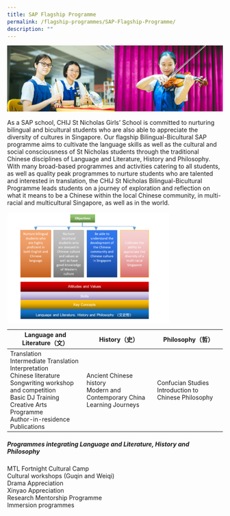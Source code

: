 ```yaml
---
title: SAP Flagship Programme
permalink: /flagship-programmes/SAP-Flagship-Programme/
description: ""
---
```

![](/images/01%20Banner%20Photos/01%20subpage%20flagship-programme.jpg)

As a SAP school, CHIJ St Nicholas Girls’ School is committed to nurturing bilingual and bicultural students who are also able to appreciate the diversity of cultures in Singapore. Our flagship Bilingual-Bicultural SAP programme aims to cultivate the language skills as well as the cultural and social consciousness of St Nicholas students through the traditional Chinese disciplines of Language and Literature, History and Philosophy. With many broad-based programmes and activities catering to all students, as well as quality peak programmes to nurture students who are talented and interested in translation, the CHIJ St Nicholas Bilingual-Bicultural Programme leads students on a journey of exploration and reflection on what it means to be a Chinese within the local Chinese community, in multi-racial and multicultural Singapore, as well as in the world.

<img src="/images/02%20Flagship%20Programmes/SAP%20Flagship%20Programme/sap%20flagship%20prog.png" style="width: 75%" align="center">

| Language and Literature（文） | History（史） | Philosophy（哲） |
| -------- | -------- | -------- | 
| Translation<br>Intermediate Translation<br>Interpretation<br>Chinese literature<br>Songwriting workshop and competition<br>Basic DJ Training<br>Creative Arts Programme<br>Author-in-residence<br>Publications | Ancient Chinese history<br>Modern and Contemporary China<br>Learning Journeys | Confucian Studies<br>Introduction to Chinese Philosophy |

##### **Programmes integrating Language and Literature, History and Philosophy**<br>
MTL Fortnight Cultural Camp<br>Cultural workshops (Guqin and Weiqi)<br>Drama Appreciation<br>Xinyao Appreciation<br>Research Mentorship Programme<br>Immersion programmes